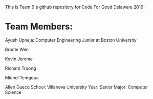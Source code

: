 This is Team 9's github repository for Code For Good Delaware 2019!

# Team Members:

Ayush Upneja: Computer Engineering Junior at Boston University

Bronte Wen

Kevin Jerome

Richard Truong

Michel Temgoua

Allen Gueco
    School: Villanova University
    Year: Senior
    Major: Computer Science
